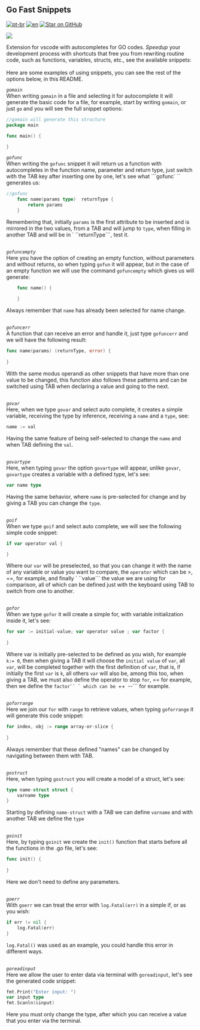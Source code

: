 ## Go Fast Snippets
[![pt-br](https://img.shields.io/badge/language-pt--br-green.svg)](https://github.com/kauemurakami/go-snippets/blob/main/README.pt-br.md)
[![en](https://img.shields.io/badge/language-en-orange.svg)](https://github.com/kauemurakami/go-snippets/blob/main/README.md)
[![Star on GitHub](https://img.shields.io/github/stars/kauemurakami/go-snippets.svg?style=flat&logo=github&colorB=deeppink&label=stars)](https://github.com/kauemurakami/get_snippets_extension)

![](gofast.png)   

Extension for vscode with autocompletes for GO codes.
*Speed ​​up* your development process with shortcuts that free you from rewriting routine code, such as functions, variables, structs, etc., see the available snippets:<br/><br/>
Here are some examples of using snippets, you can see the rest of the options below, in this README.<br/>  

*```gomain```*   
When writing ```gomain``` in a file and selecting it for autocomplete it will generate the basic code for a file, for example, start by writing ```gomain```, or just ```go``` and you will see the full snippet options:  
```go
//gomain will generate this structure
package main

func main() {
	
}
```  
*```gofunc```*  
When writing the ```gofunc``` snippet it will return us a function with autocompletes in the function name, parameter and return type, just switch with the TAB key after inserting one by one, let's see what ```gofunc` `` generates us:  
```go
//gofunc
	func name(params type)  returnType {
		return params
	}
```
Remembering that, initially ```params``` is the first attribute to be inserted and is mirrored in the two values, from a TAB and will jump to ```type```, when filling in another TAB and will be in ` ``returnType```, test it.<br/><br/>

*```gofuncempty```*  
Here you have the option of creating an empty function, without parameters and without returns, so when typing ```gofun``` it will appear, but in the case of an empty function we will use the command ```gofuncempty``` which gives us will generate:  
```go
	func name() {
			
	}
```
Always remember that ```name``` has already been selected for name change.<br/><br/>

*```gofuncerr```*  
A function that can receive an error and handle it, just type ```gofuncerr``` and we will have the following result:
```go
func name(params) (returnType, error) {
	
}
```
With the same modus operandi as other snippets that have more than one value to be changed, this function also follows these patterns and can be switched using TAB when declaring a value and going to the next.<br/><br/>

*```govar```*   
Here, when we type ```govar``` and select auto complete, it creates a simple variable, receiving the type by inference, receiving a ```name``` and a ```type```, see:  
```go
name := val
```
Having the same feature of being self-selected to change the ```name``` and when TAB defining the ```val```.<br/><br/>

*```govartype```*  
Here, when typing ```govar``` the option ```govartype``` will appear, unlike ```govar```, ```govartype``` creates a variable with a defined type, let's see:  
```go
var name type
```
Having the same behavior, where ```name``` is pre-selected for change and by giving a TAB you can change the ```type```.<br/><br/>

*```goif```*  
When we type ```goif``` and select auto complete, we will see the following simple code snippet:  
```go
if var operator val {

}
```
Where our ```var``` will be preselected, so that you can change it with the name of any variable or value you want to compare, the ```operator``` which can be >, ==, for example, and finally ` ``value``` the value we are using for comparison, all of which can be defined just with the keyboard using TAB to switch from one to another.<br/><br/>

*```gofor```*  
When we type ```gofor``` it will create a simple for, with variable initialization inside it, let's see:  
```go
for var := initial-value; var operator value ; var factor {
 
}
```
Where var is initially pre-selected to be defined as you wish, for example ```k:= 0```, then when giving a TAB it will choose the ```initial value``` of ```var```, all ```var```, will be completed together with the first definition of ```var```, that is, if initially the first ```var``` is ```k```, all others ```var``` will also be, among this too, when giving a TAB, we must also define the operator to stop ```for```, == for example, then we define the ```factor`` ` which can be ```++``` ```--``` for example.<br/><br/> 

*```goforrange```*  
Here we join our ```for``` with ```range``` to retrieve values, when typing ```goforrange``` it will generate this code snippet:  
```go
for index, obj := range array-or-slice {
				
}
```
Always remember that these defined "names" can be changed by navigating between them with TAB.<br/><br/>

*```gostruct```*  
Here, when typing ```gostruct``` you will create a model of a struct, let's see:  
```go
type name-struct struct {
	varname type
}
```
Starting by defining ```name-struct``` with a TAB we can define ```varname``` and with another TAB we define the ```type```<br/><br/>

*```goinit```*  
Here, by typing ```goinit``` we create the ```init()``` function that starts before all the functions in the .go file, let's see:  
```go
func init() {
			
}
```
Here we don't need to define any parameters.<br/><br/>

*```goerr```*   
With ````goerr```` we can treat the error with ```log.Fatal(err)``` in a simple if, or as you wish:  
```go
if err != nil {
	log.Fatal(err)
}
```
```log.Fatal()``` was used as an example, you could handle this error in different ways.<br/><br/>

*```goreadinput```*  
Here we allow the user to enter data via terminal with ```goreadinput```, let's see the generated code snippet:  
```go
fmt.Print("Enter input: ")
var input type
fmt.Scanln(&input)
```
Here you must only change the type, after which you can receive a value that you enter via the terminal.

